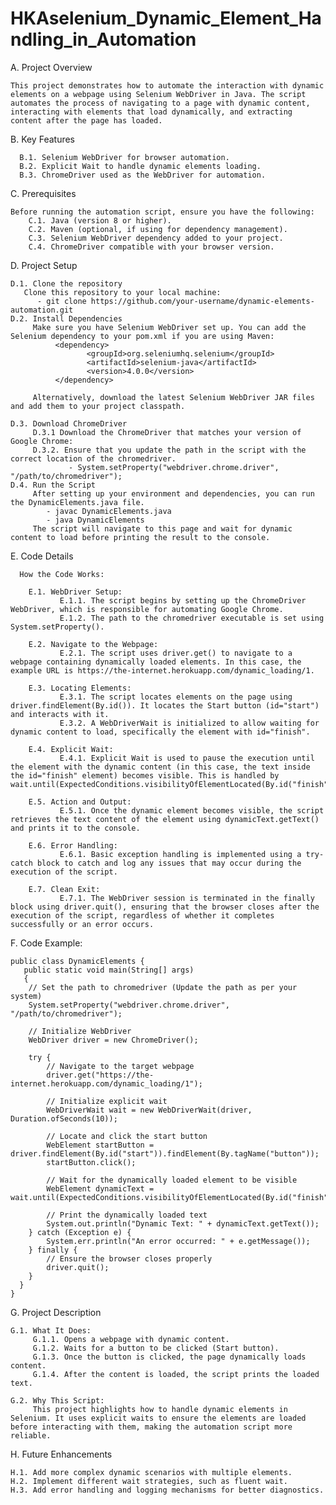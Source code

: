 # HKAselenium_Dynamic_Element_Handling_in_Automation

A. Project Overview
 
    This project demonstrates how to automate the interaction with dynamic elements on a webpage using Selenium WebDriver in Java. The script automates the process of navigating to a page with dynamic content, interacting with elements that load dynamically, and extracting content after the page has loaded.

B. Key Features

      B.1. Selenium WebDriver for browser automation.
      B.2. Explicit Wait to handle dynamic elements loading.
      B.3. ChromeDriver used as the WebDriver for automation.

C. Prerequisites

    Before running the automation script, ensure you have the following:
        C.1. Java (version 8 or higher).
        C.2. Maven (optional, if using for dependency management).
        C.3. Selenium WebDriver dependency added to your project.
        C.4. ChromeDriver compatible with your browser version.

D. Project Setup

    D.1. Clone the repository
       Clone this repository to your local machine:
          - git clone https://github.com/your-username/dynamic-elements-automation.git
    D.2. Install Dependencies
         Make sure you have Selenium WebDriver set up. You can add the Selenium dependency to your pom.xml if you are using Maven:
              <dependency>
                     <groupId>org.seleniumhq.selenium</groupId>
                     <artifactId>selenium-java</artifactId>
                     <version>4.0.0</version>
              </dependency>
              
         Alternatively, download the latest Selenium WebDriver JAR files and add them to your project classpath.

    D.3. Download ChromeDriver
         D.3.1 Download the ChromeDriver that matches your version of Google Chrome:
         D.3.2. Ensure that you update the path in the script with the correct location of the chromedriver.
                 - System.setProperty("webdriver.chrome.driver", "/path/to/chromedriver");
    D.4. Run the Script
         After setting up your environment and dependencies, you can run the DynamicElements.java file.
            - javac DynamicElements.java
            - java DynamicElements
         The script will navigate to this page and wait for dynamic content to load before printing the result to the console.

E. Code Details

      How the Code Works:

        E.1. WebDriver Setup:
               E.1.1. The script begins by setting up the ChromeDriver WebDriver, which is responsible for automating Google Chrome.
               E.1.2. The path to the chromedriver executable is set using System.setProperty().

        E.2. Navigate to the Webpage:
               E.2.1. The script uses driver.get() to navigate to a webpage containing dynamically loaded elements. In this case, the example URL is https://the-internet.herokuapp.com/dynamic_loading/1.

        E.3. Locating Elements:
               E.3.1. The script locates elements on the page using driver.findElement(By.id()). It locates the Start button (id="start") and interacts with it.
               E.3.2. A WebDriverWait is initialized to allow waiting for dynamic content to load, specifically the element with id="finish".

        E.4. Explicit Wait:
               E.4.1. Explicit Wait is used to pause the execution until the element with the dynamic content (in this case, the text inside the id="finish" element) becomes visible. This is handled by wait.until(ExpectedConditions.visibilityOfElementLocated(By.id("finish"))).

        E.5. Action and Output:
               E.5.1. Once the dynamic element becomes visible, the script retrieves the text content of the element using dynamicText.getText() and prints it to the console.

        E.6. Error Handling:
               E.6.1. Basic exception handling is implemented using a try-catch block to catch and log any issues that may occur during the execution of the script.

        E.7. Clean Exit:
               E.7.1. The WebDriver session is terminated in the finally block using driver.quit(), ensuring that the browser closes after the execution of the script, regardless of whether it completes successfully or an error occurs.

F. Code Example:

    public class DynamicElements {
       public static void main(String[] args) 
       {
        // Set the path to chromedriver (Update the path as per your system)
        System.setProperty("webdriver.chrome.driver", "/path/to/chromedriver");

        // Initialize WebDriver
        WebDriver driver = new ChromeDriver();

        try {
            // Navigate to the target webpage
            driver.get("https://the-internet.herokuapp.com/dynamic_loading/1");

            // Initialize explicit wait
            WebDriverWait wait = new WebDriverWait(driver, Duration.ofSeconds(10));

            // Locate and click the start button
            WebElement startButton = driver.findElement(By.id("start")).findElement(By.tagName("button"));
            startButton.click();

            // Wait for the dynamically loaded element to be visible
            WebElement dynamicText = wait.until(ExpectedConditions.visibilityOfElementLocated(By.id("finish")));

            // Print the dynamically loaded text
            System.out.println("Dynamic Text: " + dynamicText.getText());
        } catch (Exception e) {
            System.err.println("An error occurred: " + e.getMessage());
        } finally {
            // Ensure the browser closes properly
            driver.quit();
        }
      }
    }
    
G. Project Description

    G.1. What It Does:
         G.1.1. Opens a webpage with dynamic content.
         G.1.2. Waits for a button to be clicked (Start button).
         G.1.3. Once the button is clicked, the page dynamically loads content.
         G.1.4. After the content is loaded, the script prints the loaded text.

    G.2. Why This Script:
         This project highlights how to handle dynamic elements in Selenium. It uses explicit waits to ensure the elements are loaded before interacting with them, making the automation script more reliable.

H. Future Enhancements

    H.1. Add more complex dynamic scenarios with multiple elements.
    H.2. Implement different wait strategies, such as fluent wait.
    H.3. Add error handling and logging mechanisms for better diagnostics.
